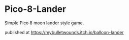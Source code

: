 # Pico-8-Lander
Simple Pico 8 moon lander style game.


published at https://mybulletwounds.itch.io/balloon-lander
